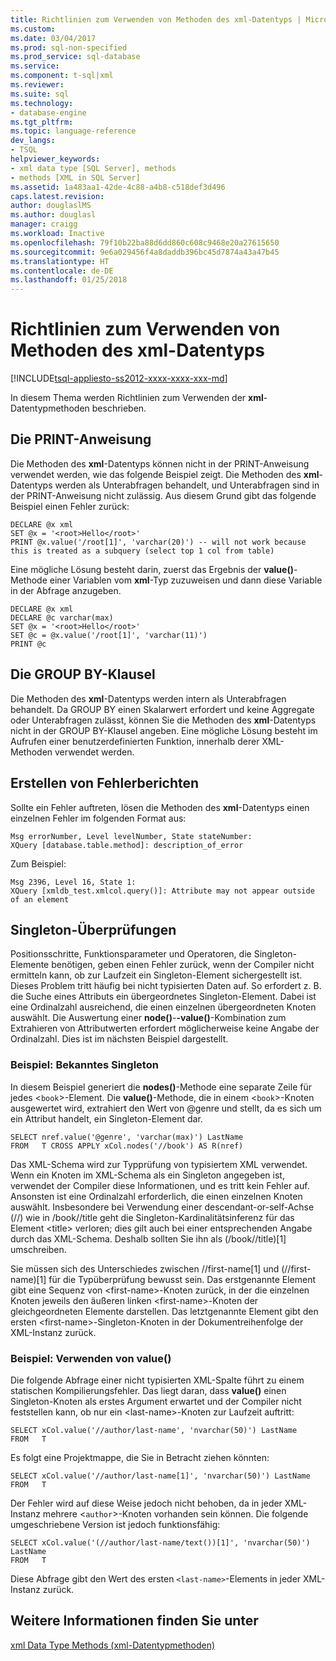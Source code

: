 ```yaml
---
title: Richtlinien zum Verwenden von Methoden des xml-Datentyps | Microsoft-Dokumentation
ms.custom: 
ms.date: 03/04/2017
ms.prod: sql-non-specified
ms.prod_service: sql-database
ms.service: 
ms.component: t-sql|xml
ms.reviewer: 
ms.suite: sql
ms.technology:
- database-engine
ms.tgt_pltfrm: 
ms.topic: language-reference
dev_langs:
- TSQL
helpviewer_keywords:
- xml data type [SQL Server], methods
- methods [XML in SQL Server]
ms.assetid: 1a483aa1-42de-4c88-a4b8-c518def3d496
caps.latest.revision: 
author: douglaslMS
ms.author: douglasl
manager: craigg
ms.workload: Inactive
ms.openlocfilehash: 79f10b22ba88d6dd860c608c9468e20a27615650
ms.sourcegitcommit: 9e6a029456f4a8daddb396bc45d7874a43a47b45
ms.translationtype: HT
ms.contentlocale: de-DE
ms.lasthandoff: 01/25/2018
---
```

# <a name="guidelines-for-using-xml-data-type-methods"></a>Richtlinien zum Verwenden von Methoden des xml-Datentyps
[!INCLUDE[tsql-appliesto-ss2012-xxxx-xxxx-xxx-md](../../includes/tsql-appliesto-ss2012-xxxx-xxxx-xxx-md.md)]

  In diesem Thema werden Richtlinien zum Verwenden der **xml**-Datentypmethoden beschrieben.  
  
## <a name="the-print-statement"></a>Die PRINT-Anweisung  
 Die Methoden des **xml**-Datentyps können nicht in der PRINT-Anweisung verwendet werden, wie das folgende Beispiel zeigt. Die Methoden des **xml**-Datentyps werden als Unterabfragen behandelt, und Unterabfragen sind in der PRINT-Anweisung nicht zulässig. Aus diesem Grund gibt das folgende Beispiel einen Fehler zurück:  
  
```  
DECLARE @x xml  
SET @x = '<root>Hello</root>'  
PRINT @x.value('/root[1]', 'varchar(20)') -- will not work because this is treated as a subquery (select top 1 col from table)   
```  
  
 Eine mögliche Lösung besteht darin, zuerst das Ergebnis der **value()**-Methode einer Variablen vom **xml**-Typ zuzuweisen und dann diese Variable in der Abfrage anzugeben.  
  
```  
DECLARE @x xml  
DECLARE @c varchar(max)  
SET @x = '<root>Hello</root>'  
SET @c = @x.value('/root[1]', 'varchar(11)')  
PRINT @c                                                        
```  
  
## <a name="the-group-by-clause"></a>Die GROUP BY-Klausel  
 Die Methoden des **xml**-Datentyps werden intern als Unterabfragen behandelt. Da GROUP BY einen Skalarwert erfordert und keine Aggregate oder Unterabfragen zulässt, können Sie die Methoden des **xml**-Datentyps nicht in der GROUP BY-Klausel angeben. Eine mögliche Lösung besteht im Aufrufen einer benutzerdefinierten Funktion, innerhalb derer XML-Methoden verwendet werden.  
  
## <a name="reporting-errors"></a>Erstellen von Fehlerberichten  
 Sollte ein Fehler auftreten, lösen die Methoden des **xml**-Datentyps einen einzelnen Fehler im folgenden Format aus:  
  
```  
Msg errorNumber, Level levelNumber, State stateNumber:  
XQuery [database.table.method]: description_of_error  
```  
  
 Zum Beispiel:  
  
```  
Msg 2396, Level 16, State 1:  
XQuery [xmldb_test.xmlcol.query()]: Attribute may not appear outside of an element  
```  
  
## <a name="singleton-checks"></a>Singleton-Überprüfungen  
 Positionsschritte, Funktionsparameter und Operatoren, die Singleton-Elemente benötigen, geben einen Fehler zurück, wenn der Compiler nicht ermitteln kann, ob zur Laufzeit ein Singleton-Element sichergestellt ist. Dieses Problem tritt häufig bei nicht typisierten Daten auf. So erfordert z. B. die Suche eines Attributs ein übergeordnetes Singleton-Element. Dabei ist eine Ordinalzahl ausreichend, die einen einzelnen übergeordneten Knoten auswählt. Die Auswertung einer **node()**-**-value()**-Kombination zum Extrahieren von Attributwerten erfordert möglicherweise keine Angabe der Ordinalzahl. Dies ist im nächsten Beispiel dargestellt.  
  
### <a name="example-known-singleton"></a>Beispiel: Bekanntes Singleton  
 In diesem Beispiel generiert die **nodes()**-Methode eine separate Zeile für jedes <`book`>-Element. Die **value()**-Methode, die in einem <`book`>-Knoten ausgewertet wird, extrahiert den Wert von @genre und stellt, da es sich um ein Attribut handelt, ein Singleton-Element dar.  
  
```  
SELECT nref.value('@genre', 'varchar(max)') LastName  
FROM   T CROSS APPLY xCol.nodes('//book') AS R(nref)  
```  
  
 Das XML-Schema wird zur Typprüfung von typisiertem XML verwendet. Wenn ein Knoten im XML-Schema als ein Singleton angegeben ist, verwendet der Compiler diese Informationen, und es tritt kein Fehler auf. Ansonsten ist eine Ordinalzahl erforderlich, die einen einzelnen Knoten auswählt. Insbesondere bei Verwendung einer descendant-or-self-Achse (//) wie in /book//title geht die Singleton-Kardinalitätsinferenz für das Element \<title> verloren; dies gilt auch bei einer entsprechenden Angabe durch das XML-Schema. Deshalb sollten Sie ihn als (/book//title)[1] umschreiben.  
  
 Sie müssen sich des Unterschiedes zwischen //first-name[1] und (//first-name)[1] für die Typüberprüfung bewusst sein. Das erstgenannte Element gibt eine Sequenz von \<first-name>-Knoten zurück, in der die einzelnen Knoten jeweils den äußeren linken \<first-name>-Knoten der gleichgeordneten Elemente darstellen. Das letztgenannte Element gibt den ersten \<first-name>-Singleton-Knoten in der Dokumentreihenfolge der XML-Instanz zurück.  
  
### <a name="example-using-value"></a>Beispiel: Verwenden von value()  
 Die folgende Abfrage einer nicht typisierten XML-Spalte führt zu einem statischen Kompilierungsfehler. Das liegt daran, dass **value()** einen Singleton-Knoten als erstes Argument erwartet und der Compiler nicht feststellen kann, ob nur ein \<last-name>-Knoten zur Laufzeit auftritt:  
  
```  
SELECT xCol.value('//author/last-name', 'nvarchar(50)') LastName  
FROM   T  
```  
  
 Es folgt eine Projektmappe, die Sie in Betracht ziehen könnten:  
  
```  
SELECT xCol.value('//author/last-name[1]', 'nvarchar(50)') LastName  
FROM   T  
```  
  
 Der Fehler wird auf diese Weise jedoch nicht behoben, da in jeder XML-Instanz mehrere <`author`>-Knoten vorhanden sein können. Die folgende umgeschriebene Version ist jedoch funktionsfähig:  
  
```  
SELECT xCol.value('(//author/last-name/text())[1]', 'nvarchar(50)') LastName  
FROM   T  
```  
  
 Diese Abfrage gibt den Wert des ersten `<last-name>`-Elements in jeder XML-Instanz zurück.  
  
## <a name="see-also"></a>Weitere Informationen finden Sie unter  
 [xml Data Type Methods (xml-Datentypmethoden)](../../t-sql/xml/xml-data-type-methods.md)  
  
  
